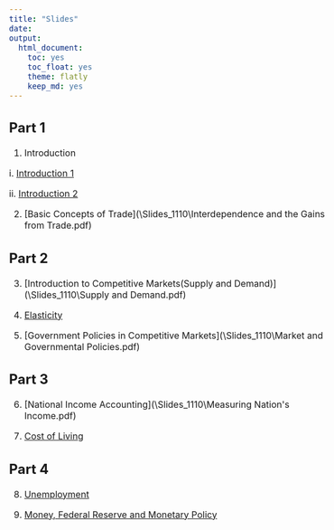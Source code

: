 ```yaml
---
title: "Slides"
date: 
output: 
  html_document: 
    toc: yes
    toc_float: yes
    theme: flatly
    keep_md: yes
---
```

<style type="text/css">
  body{
  font-size: 12pt;
}
</style>




## Part 1

1. Introduction
  
  i. [Introduction 1](\Slides_1110\TenPrinciplesOfEconomics.pdf)
  
  ii. [Introduction 2](\Slides_1110\Basic-Model-and-PPF.pdf)
  

2. [Basic Concepts of Trade](\Slides_1110\Interdependence and the Gains from Trade.pdf)

## Part 2

3. [Introduction to Competitive Markets(Supply and Demand)](\Slides_1110\Supply and Demand.pdf)

4. [Elasticity](\Slides_1110\Elasticity.pdf)

5. [Government Policies in Competitive Markets](\Slides_1110\Market and Governmental Policies.pdf)

## Part 3

6. [National Income Accounting](\Slides_1110\Measuring Nation's Income.pdf)

7. [Cost of Living](\Slides_1110\Measuring_the_Cost_of_Living.pdf) 

## Part 4

8. [Unemployment](\Slides_1110\Unemployment.pdf)

9. [Money, Federal Reserve and Monetary Policy](\Slides_1110\MonetarySystemIntro.pdf)
